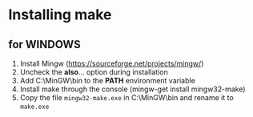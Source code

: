 # Installing make

## for WINDOWS

1. Install Mingw (https://sourceforge.net/projects/mingw/)
2. Uncheck the **also**... option during installation
3. Add C:\MinGW\bin to the **PATH** environment variable
4. Install make through the console (mingw-get install mingw32-make)
5. Copy the file `mingw32-make.exe` in C:\MinGW\bin and rename it to `make.exe`
